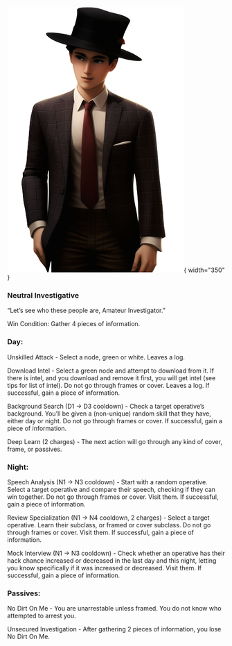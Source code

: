 ![amateurinvestigator.png](Images/amateurinvestigator.png){ width="350" }

### **Neutral Investigative**

“Let’s see who these people are, Amateur Investigator.”

Win Condition: Gather 4 pieces of information.

### **Day:**

Unskilled Attack - Select a node, green or white. Leaves a log.

Download Intel - Select a green node and attempt to download from it. If there is intel, and you download and remove it first, you will get intel (see tips for list of intel). Do not go through frames or cover. Leaves a log. If successful, gain a piece of information.

Background Search (D1 -> D3 cooldown) - Check a target operative’s background. You’ll be given a (non-unique) random skill that they have, either day or night. Do not go through frames or cover. If successful, gain a piece of information.

Deep Learn (2 charges) - The next action will go through any kind of cover, frame, or passives.

### **Night:**

Speech Analysis (N1 -> N3 cooldown) - Start with a random operative. Select a target operative and compare their speech, checking if they can win together. Do not go through frames or cover. Visit them. If successful, gain a piece of information.

Review Specialization (N1 -> N4 cooldown, 2 charges) - Select a target operative. Learn their subclass, or framed or cover subclass. Do not go through frames or cover. Visit them. If successful, gain a piece of information.

Mock Interview (N1 -> N3 cooldown) - Check whether an operative has their hack chance increased or decreased in the last day and this night, letting you know specifically if it was increased or decreased. Visit them. If successful, gain a piece of information.

### **Passives:**

No Dirt On Me - You are unarrestable unless framed. You do not know who attempted to arrest you.

Unsecured Investigation - After gathering 2 pieces of information, you lose No Dirt On Me.